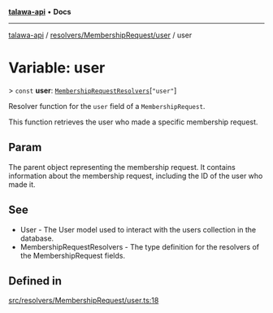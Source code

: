 [**talawa-api**](../../../../README.md) • **Docs**

***

[talawa-api](../../../../modules.md) / [resolvers/MembershipRequest/user](../README.md) / user

# Variable: user

\> `const` **user**: [`MembershipRequestResolvers`](../../../../types/generatedGraphQLTypes/type-aliases/MembershipRequestResolvers.md)\[`"user"`\]

Resolver function for the `user` field of a `MembershipRequest`.

This function retrieves the user who made a specific membership request.

## Param

The parent object representing the membership request. It contains information about the membership request, including the ID of the user who made it.

## See

 - User - The User model used to interact with the users collection in the database.
 - MembershipRequestResolvers - The type definition for the resolvers of the MembershipRequest fields.

## Defined in

[src/resolvers/MembershipRequest/user.ts:18](https://github.com/PalisadoesFoundation/talawa-api/blob/67d017fd9312183a6b2bae1b160bc814f56ab5c2/src/resolvers/MembershipRequest/user.ts#L18)
